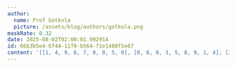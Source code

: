 ```yaml
---
author:
  name: Prof Gotkola
  picture: /assets/blog/authors/gotkola.png
maskRate: 0.32
date: 2025-08-02T02:00:01.992914
id: 66b3b5e4-6f44-11f0-b564-71e1480f5e87
content: '[[1, 4, 9, 6, 7, 0, 0, 5, 0], [0, 6, 0, 3, 5, 8, 9, 1, 4], [3, 8, 5, 1, 9, 4, 0, 7, 6], [0, 3, 8, 2, 6, 1, 4, 0, 7], [7, 0, 6, 0, 4, 0, 5, 8, 1], [0, 0, 0, 5, 0, 0, 0, 3, 2], [0, 5, 3, 0, 2, 0, 1, 0, 9], [0, 9, 1, 4, 0, 0, 7, 2, 8], [4, 7, 2, 8, 1, 9, 0, 6, 5]]'
---
```

